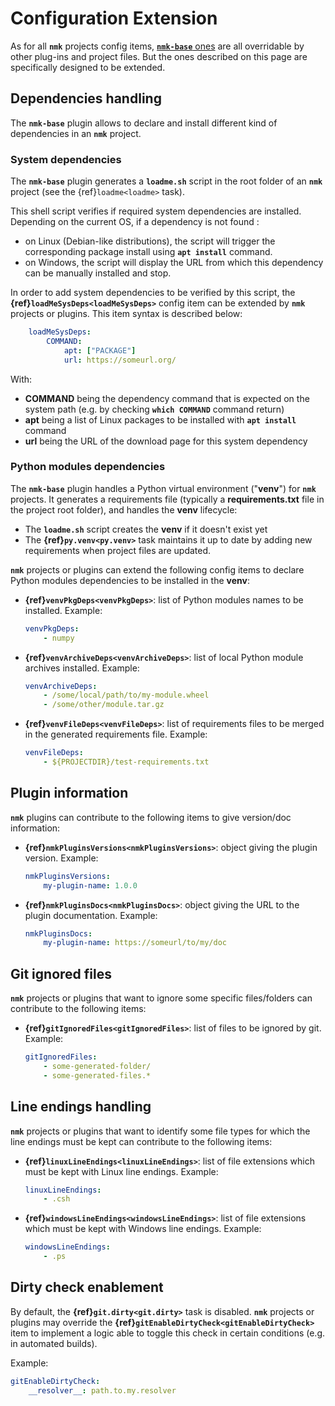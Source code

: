 # Configuration Extension

As for all **`nmk`** projects config items, [**`nmk-base`** ones](config.md) are all overridable by other plug-ins and project files. But the ones described on this page are specifically designed to be extended.

## Dependencies handling

The **`nmk-base`** plugin allows to declare and install different kind of dependencies in an **`nmk`** project.

### System dependencies

The **`nmk-base`** plugin generates a **`loadme.sh`** script in the root folder of an **`nmk`** project (see the {ref}`loadme<loadme>` task).

This shell script verifies if required system dependencies are installed. Depending on the current OS, if a dependency is not found :
* on Linux (Debian-like distributions), the script will trigger the corresponding package install using **`apt install`** command.
* on Windows, the script will display the URL from which this dependency can be manually installed and stop.

In order to add system dependencies to be verified by this script, the **{ref}`loadMeSysDeps<loadMeSysDeps>`** config item can be extended by **`nmk`** projects or plugins. This item syntax is described below:
```yaml
    loadMeSysDeps:
        COMMAND:
            apt: ["PACKAGE"]
            url: https://someurl.org/
```

With:
* **COMMAND** being the dependency command that is expected on the system path (e.g. by checking **`which COMMAND`** command return)
* **apt** being a list of Linux packages to be installed with **`apt install`** command
* **url** being the URL of the download page for this system dependency

### Python modules dependencies

The **`nmk-base`** plugin handles a Python virtual environment ("**venv**") for **`nmk`** projects.
It generates a requirements file (typically a **requirements.txt** file in the project root folder), and handles the **venv** lifecycle:
* The **`loadme.sh`** script creates the **venv** if it doesn't exist yet
* The **{ref}`py.venv<py.venv>`** task maintains it up to date by adding new requirements when project files are updated.

**`nmk`** projects or plugins can extend the following config items to declare Python modules dependencies to be installed in the **venv**:
* **{ref}`venvPkgDeps<venvPkgDeps>`**: list of Python modules names to be installed.
  Example:
  ```yaml
  venvPkgDeps:
      - numpy
  ```

* **{ref}`venvArchiveDeps<venvArchiveDeps>`**: list of local Python module archives installed.
  Example:
  ```yaml
  venvArchiveDeps:
      - /some/local/path/to/my-module.wheel
      - /some/other/module.tar.gz
  ```

* **{ref}`venvFileDeps<venvFileDeps>`**: list of requirements files to be merged in the generated requirements file.
  Example:
  ```yaml
  venvFileDeps:
      - ${PROJECTDIR}/test-requirements.txt
  ```

## Plugin information

**`nmk`** plugins can contribute to the following items to give version/doc information:

* **{ref}`nmkPluginsVersions<nmkPluginsVersions>`**: object giving the plugin version.
  Example:
  ```yaml
  nmkPluginsVersions:
      my-plugin-name: 1.0.0
  ```

* **{ref}`nmkPluginsDocs<nmkPluginsDocs>`**: object giving the URL to the plugin documentation.
  Example:
  ```yaml
  nmkPluginsDocs:
      my-plugin-name: https://someurl/to/my/doc
  ```

## Git ignored files

**`nmk`** projects or plugins that want to ignore some specific files/folders can contribute to the following items:

* **{ref}`gitIgnoredFiles<gitIgnoredFiles>`**: list of files to be ignored by git.
  Example:
  ```yaml
  gitIgnoredFiles:
      - some-generated-folder/
      - some-generated-files.*
  ```

## Line endings handling

**`nmk`** projects or plugins that want to identify some file types for which the line endings must be kept can contribute to the following items:

* **{ref}`linuxLineEndings<linuxLineEndings>`**: list of file extensions which must be kept with Linux line endings.
  Example:
  ```yaml
  linuxLineEndings:
      - .csh
  ```
* **{ref}`windowsLineEndings<windowsLineEndings>`**: list of file extensions which must be kept with Windows line endings.
  Example:
  ```yaml
  windowsLineEndings:
      - .ps
  ```

## Dirty check enablement

By default, the **{ref}`git.dirty<git.dirty>`** task is disabled. **`nmk`** projects or plugins may override the **{ref}`gitEnableDirtyCheck<gitEnableDirtyCheck>`** item to implement a logic able to toggle this check in certain conditions (e.g. in automated builds).

Example:
```yaml
gitEnableDirtyCheck:
    __resolver__: path.to.my.resolver
```
